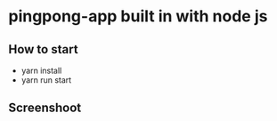 # pingpong-app built in with node js

## How to start
- yarn install
- yarn run start

## Screenshoot


